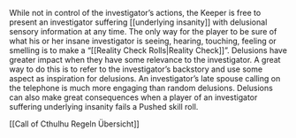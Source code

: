 
While not in control of the investigator’s actions, the Keeper is free to present an investigator suffering [[underlying insanity]] with delusional sensory information at any time. The only way for the player to be sure of what his or her insane investigator is seeing, hearing, touching, feeling or smelling is to make a “[[Reality Check Rolls|Reality Check]]”.
Delusions have greater impact when they have some relevance to the investigator. A great way to do this is to refer to the investigator’s backstory and use some aspect as inspiration for delusions. An investigator’s late spouse calling on the telephone is much more engaging than random delusions. Delusions can also make great consequences when a player of an investigator suffering underlying insanity fails a Pushed skill roll.


[[Call of Cthulhu Regeln Übersicht]]



